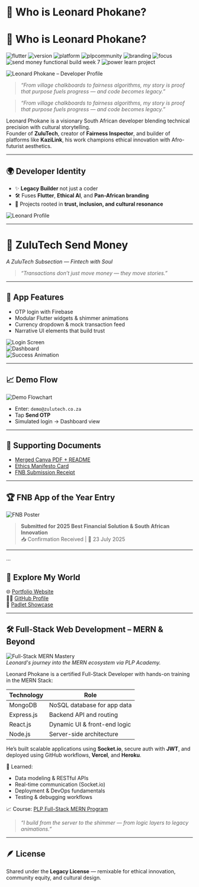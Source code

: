 # 🧭 Who is Leonard Phokane?
# 🧭 Who is Leonard Phokane?

![flutter](https://img.shields.io/badge/flutter-ready-blue)
![version](https://img.shields.io/badge/version-1.0.0-green)
![platform](https://img.shields.io/badge/platform-cross--platform-yellow)
![plpcommunity](https://img.shields.io/badge/PLPCommunity-purple)
![branding](https://img.shields.io/badge/branding-ZuluTech-orange)
![focus](https://img.shields.io/badge/focus-ethical--tech-red)
![send money functional build week 7](https://img.shields.io/badge/send%20money%20functional%20build%20week%207-green)
![power learn project](https://img.shields.io/badge/power%20learn%20project-red)

![Leonard Phokane – Developer Profile](assets/profile-pic.png)

> *“From village chalkboards to fairness algorithms, my story is proof that purpose fuels progress — and code becomes legacy.”*

> *“From village chalkboards to fairness algorithms, my story is proof that purpose fuels progress — and code becomes legacy.”*

Leonard Phokane is a visionary South African developer blending technical precision with cultural storytelling.  
Founder of **ZuluTech**, creator of **Fairness Inspector**, and builder of platforms like **KaziLink**, his work champions ethical innovation with Afro-futurist aesthetics.

---

## 🌍 Developer Identity

- ✨ **Legacy Builder** not just a coder  
- 🛠️ Fuses **Flutter**, **Ethical AI**, and **Pan-African branding**  
- 🔄 Projects rooted in **trust, inclusion, and cultural resonance**

![Leonard Profile](assets/leonard-profile.png)

---

# 💸 ZuluTech Send Money  
*A ZuluTech Subsection — Fintech with Soul*

> *“Transactions don’t just move money — they move stories.”*

---

## 🔐 App Features

- OTP login with Firebase  
- Modular Flutter widgets & shimmer animations  
- Currency dropdown & mock transaction feed  
- Narrative UI elements that build trust

![Login Screen](assets/ui_mockups/login_screen.png)  
![Dashboard](assets/ui_mockups/dashboard_view.png)  
![Success Animation](assets/ui_mockups/animated_success.gif)

---

## 📈 Demo Flow

![Demo Flowchart](doc/demo_flowchart.png)

- Enter: `demo@zulutech.co.za`  
- Tap **Send OTP**  
- Simulated login → Dashboard view

---

## 📘 Supporting Documents

- [Merged Canva PDF + README](doc/merged_canva_readme.pdf)  
- [Ethics Manifesto Card](doc/ethics_manifesto_card.jpg)  
- [FNB Submission Receipt](doc/FNB_submission_receipt.pdf)

---

## 🏆 FNB App of the Year Entry

![FNB Poster](assets/fnbappoftheyear_poster.png)

> **Submitted for 2025 Best Financial Solution & South African Innovation**  
📥 Confirmation Received | 📅 23 July 2025

---

...
## 🔗 Explore My World
🌐 [Portfolio Website](...)  
👨‍💻 [GitHub Profile](...)  
📁 [Padlet Showcase](...)

---

## 🛠️ Full-Stack Web Development – MERN & Beyond

![Full-Stack MERN Mastery](assets/fullstack_mern.png)  
*Leonard's journey into the MERN ecosystem via PLP Academy.*

Leonard Phokane is a certified Full-Stack Developer with hands-on training in the MERN Stack:

| Technology   | Role                         |
|--------------|------------------------------|
| MongoDB      | NoSQL database for app data  |
| Express.js   | Backend API and routing      |
| React.js     | Dynamic UI & front-end logic |
| Node.js      | Server-side architecture     |

He’s built scalable applications using **Socket.io**, secure auth with **JWT**, and deployed using GitHub workflows, **Vercel**, and **Heroku**.

🧪 Learned:
- Data modeling & RESTful APIs  
- Real-time communication (Socket.io)  
- Deployment & DevOps fundamentals  
- Testing & debugging workflows

📈 Course: [PLP Full-Stack MERN Program](https://academy.powerlearnprojectafrica.org/module/679733b84362787f89c8a6f9)

> *“I build from the server to the shimmer — from logic layers to legacy animations.”*


---

## 🪶 License

Shared under the **Legacy License** — remixable for ethical innovation, community equity, and cultural design.

